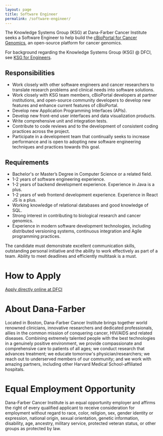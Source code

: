 ```yaml
---
layout: page
title: Software Engineer
permalink: /software-engineer/
---
```


The Knowledge Systems Group (KSG) at Dana-Farber Cancer Institute seeks a Software Engineer to help build the [cBioPortal for Cancer Genomics](http://cbioportal.org), an open-source platform for cancer genomics.

For background regarding the Knowledge Systems Group (KSG) @ DFCI, see [KSG for Engineers](ksg_engineers/).


## Responsibilities

* Work closely with other software engineers and cancer researchers to translate research problems and clinical needs into software solutions.
* Work closely with KSG team members, cBioPortal developers at partner institutions, and open-source community developers to develop new features and enhance current features of cBioPortal.
* Develop new Application Programming Interfaces (APIs).
* Develop new front-end user interfaces and data visualization products.
* Write comprehensive unit and integration tests.
* Contribute to code reviews and to the development of consistent coding practices across the project.
* Participate in a development team that continually seeks to increase performance and is open to adopting new software engineering techniques and practices towards this goal.

## Requirements

* Bachelor's or Master’s Degree in Computer Science or a related field.
* 1-2 years of software engineering experience.
* 1-2 years of backend development experience. Experience in Java is a plus.
* 1-2 years of web frontend development experience. Experience in React JS is a plus.
* Working knowledge of relational databases and good knowledge of SQL.
* Strong interest in contributing to biological research and cancer genomics.
* Experience in modern software development technologies, including distributed versioning systems, continuous integration and Agile programming practices.

The candidate must demonstrate excellent communication skills, outstanding personal initiative and the ability to work effectively as part of a team. Ability to meet deadlines and efficiently multitask is a must. 

# How to Apply

[Apply directly online at DFCI](https://careers-dfci.icims.com/jobs/15402/software-engineer%2c-cbioportal-for-cancer-genomics%2c-knowledge-systems-group/job)

# About Dana-Farber

Located in Boston, Dana-Farber Cancer Institute brings together world renowned clinicians, innovative researchers and dedicated professionals, allies in the common mission of conquering cancer, HIV/AIDS and related diseases. Combining extremely talented people with the best technologies in a genuinely positive environment, we provide compassionate and comprehensive care to patients of all ages; we conduct research that advances treatment; we educate tomorrow's physician/researchers; we reach out to underserved members of our community; and we work with amazing partners, including other Harvard Medical School-affiliated hospitals.

# Equal Employment Opportunity

Dana-Farber Cancer Institute is an equal opportunity employer and affirms the right of every qualified applicant to receive consideration for employment without regard to race, color, religion, sex, gender identity or expression, national origin, sexual orientation, genetic information, disability, age, ancestry, military service, protected veteran status, or other groups as protected by law.

